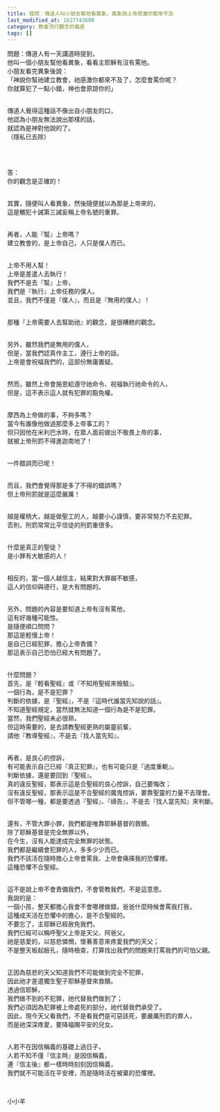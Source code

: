 ```yaml
---
title: 發問：傳道人叫小朋友幫他看異象，異象說上帝感激你都來不及
last_modified_at: 1627743600
category: 教會流行觀念的偏差
tags: []
---
```


<p>問題：傳道人有一天講道時提到，<br/>
他叫一個小朋友幫他看異象，看看主耶穌有沒有罵他。<br/>
小朋友看完異象後說：<br/>
「神說你幫祂建立教會，祂感激你都來不及了，怎麼會罵你呢？<br/>
你就算犯了一點小錯，神也會原諒你的」</p>
<p><br/>
傳道人覺得這種話不像出自小朋友的口，<br/>
他認為小朋友無法說出那樣的話，<br/>
就認為是神對他說的了。<br/>
（隱私已去除）</p>
<p> </p>
<p><br/>
答：<br/>
你的觀念是正確的！<br/>
 </p>
<p>其實，隨便叫人看異象，然後隨便就以為那是上帝來的，<br/>
這是觸犯十誡第三誡妄稱上帝名號的重罪。</p>
<p><br/>
再者，人能『幫』上帝嗎？<br/>
建立教會的，是上帝自己，人只是僕人而已。</p>
<p><br/>
上帝不用人幫！<br/>
上帝是差遣人去執行！<br/>
我們不是去『幫』上帝，<br/>
我們是『執行』上帝任務的僕人。<br/>
並且，我們不僅是『僕人』，而且是『無用的僕人』！</p>
<p><br/>
那種『上帝需要人去幫助祂』的觀念，是很糟糕的觀念。</p>
<p><br/>
另外，雖然我們是無用的僕人，<br/>
但是，當我們認真作主工，遵行上帝的話，<br/>
上帝是會祝福我們的，這部份無庸置疑。</p>
<p><br/>
然而，雖然上帝會施恩給遵守祂命令、祝福執行祂命令的人，<br/>
但是，這不表示這人就有犯罪的豁免權。</p>
<p><br/>
摩西為上帝做的事，不夠多嗎？<br/>
當今有誰像他做過那麼多上帝事工的？<br/>
但只因他在米利巴水時，在眾人面前做出不敬畏上帝的事，<br/>
就被上帝刑罰不得進迦南地了！</p>
<p><br/>
一件錯誤而已呢！</p>
<p><br/>
而且，我們會覺得那是多了不得的錯誤嗎？<br/>
但上帝刑罰就是這麼嚴厲！</p>
<p><br/>
越是權柄大，越是做聖工的人，越要小心謹慎，要非常努力不去犯罪。<br/>
否則，刑罰常常比平信徒的刑罰重很多。</p>
<p><br/>
什麼是真正的聖徒？<br/>
是小罪有大敏感的人！</p>
<p><br/>
相反的，當一個人越信主，結果對大罪越不敏感，<br/>
這人的信仰與德行，是大有問題的。</p>
<p><br/>
另外，問題的內容是要知道上帝有沒有罵他，<br/>
這有好幾種可能性。<br/>
是隨便順口問問？<br/>
那這是輕慢上帝！<br/>
是自己已經犯罪，擔心上帝責備？<br/>
那這表示自己恐怕已經大有問題了。</p>
<p><br/>
什麼問題？<br/>
首先，是『輕看聖經』或『不知用聖經來檢驗』。<br/>
一個行為，是不是犯罪？<br/>
判斷的依據，是『聖經』，不是『這時代誰當先知說的話』。<br/>
不知道聖經規定，當然就無法知道一個行為是不是犯罪。<br/>
當然，我們聖經未必很熟，<br/>
但這時需要的，是去請教聖經更熟的屬靈前輩，<br/>
請他『教導聖經』，不是去『找人當先知』。</p>
<p><br/>
再者，是良心的控訴，<br/>
有可能表示自己已經『真正犯罪』，也有可能只是『過度重軛』。<br/>
判斷依據，還是要回到『聖經』。<br/>
真的違反聖經，那表示這是合聖經的良心控訴，自己要悔改；<br/>
沒有違反聖經，那表示這是不合聖經的魔鬼控訴，要靠聖靈的力量不去理會。<br/>
但不管哪一種，都是要透過『聖經』、『禱告』，不是去『找人當先知』來判斷。</p>
<p><br/>
還有，不管大罪小罪，我們都是唯靠耶穌基督的救贖。<br/>
除了耶穌基督是完全無罪以外，<br/>
在今生，沒有人能達成完全無罪的狀態。<br/>
我們都是繼續會犯罪的人，多多少少而已。<br/>
我們不該活在隨時擔心上帝會罵我、上帝會痛揍我的恐懼裡。<br/>
這種恐懼不合聖經。</p>
<p><br/>
這不是說上帝不會責備我們，不會管教我們，不是這意思。<br/>
我說的是：<br/>
一個小孩，整天都擔心我會不會哪裡做錯，爸爸什麼時候會罵我打我，<br/>
這種成天活在恐懼中的擔心，是不合聖經的。<br/>
不要忘了，主耶穌已經赦免我們，<br/>
我們已經可以稱呼聖父上帝是天父、阿爸父。<br/>
祂是慈愛的，以慈悲憐憫，懷著善意來疼愛我們的天父；<br/>
不是整天板起臉孔，隨時檢查，打算找出我們的問題來打罵我們的可怕父親。</p>
<p><br/>
正因為慈悲的天父知道我們不可能做到完全不犯罪，<br/>
因此祂才差遣獨生聖子耶穌基督來救贖。<br/>
透過信耶穌，<br/>
我們做不到的不犯罪，祂代替我們做到了；<br/>
我們必須因為犯罪被上帝處死的部分，祂代替我們承受了。<br/>
因此，現今天父看我們，不是看我們是可惡該死，要嚴厲刑罰的罪人，<br/>
而是祂深深疼愛，要降福賜平安的兒女。</p>
<p><br/>
人若不在因信稱義的基礎上過日子，<br/>
人若不知不僅『信主時』是因信稱義，<br/>
連『信主後』都一樣時時刻刻因信稱義，<br/>
我們就不可能活在平安裡，而是隨時活在被棄的恐懼裡。</p>
<p> </p>
<p>小小羊</p>
